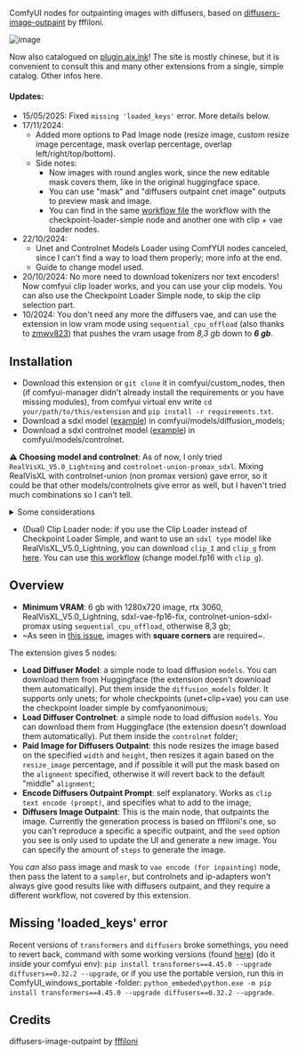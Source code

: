 ComfyUI nodes for outpainting images with diffusers, based on [diffusers-image-outpaint](https://huggingface.co/spaces/fffiloni/diffusers-image-outpaint/tree/main) by fffiloni.

![image](https://github.com/user-attachments/assets/1a02c2d1-f24e-4ad2-acdc-a2cbb15a1f14)

Now also catalogued on [plugin.aix.ink](https://plugin.aix.ink/)! The site is mostly chinese, but it is convenient to consult this and many other extensions from a single, simple catalog. Other infos here.

#### Updates:
- 15/05/2025: Fixed `missing 'loaded_keys'` error. More details below.
- 17/11/2024:
  - Added more options to Pad Image node (resize image, custom resize image percentage, mask overlap percentage, overlap left/right/top/bottom).
  - Side notes:
    - Now images with round angles work, since the new editable mask covers them, like in the original huggingface space.
    - You can use "mask" and "diffusers outpaint cnet image" outputs to preview mask and image.
    - You can find in the same [workflow file](https://github.com/GiusTex/ComfyUI-DiffusersImageOutpaint/blob/New-Pad-Node-Options/Diffusers-Outpaint-DoubleWorkflow.json) the workflow with the checkpoint-loader-simple node and another one with clip + vae loader nodes.
- 22/10/2024:
  - Unet and Controlnet Models Loader using ComfYUI nodes canceled, since I can't find a way to load them properly; more info at the end.
  - Guide to change model used.
- 20/10/2024: No more need to download tokenizers nor text encoders! Now comfyui clip loader works, and you can use your clip models. You can also use the Checkpoint Loader Simple node, to skip the clip selection part.
- 10/2024: You don't need any more the diffusers vae, and can use the extension in low vram mode using `sequential_cpu_offload` (also thanks to [zmwv823](https://github.com/GiusTex/ComfyUI-DiffusersImageOutpaint/pull/4)) that pushes the vram usage from *8,3 gb* down to **_6 gb_**.

## Installation
- Download this extension or `git clone` it in comfyui/custom_nodes, then (if comfyui-manager didn't already install the requirements or you have missing modules), from comfyui virtual env write `cd your/path/to/this/extension` and `pip install -r requirements.txt`.
- Download a sdxl model ([example](https://huggingface.co/SG161222/RealVisXL_V5.0_Lightning/blob/main/unet/diffusion_pytorch_model.fp16.safetensors)) in comfyui/models/diffusion_models;
- Download a sdxl controlnet model ([example](https://huggingface.co/xinsir/controlnet-union-sdxl-1.0/blob/main/diffusion_pytorch_model_promax.safetensors)) in comfyui/models/controlnet.

**⚠ Choosing model and controlnet**: As of now, I only tried `RealVisXL_V5.0_Lightning` and `controlnet-union-promax_sdxl`. Mixing RealVisXL with controlnet-union (non promax version) gave error, so it could be that other models/controlnets give error as well, but I haven't tried much combinations so I can't tell.

<details>
  <summary>Some considerations</summary>
  
  Flux is still beyond me (even if I was quite there, I think). I haven't tried integrating other model types, and after my flux failure I don't think I'll try adding other model types.

  Since for now only sdxl models work, the configs are hardcoded.
  
</details>

- (Dual) Clip Loader node: if you use the Clip Loader instead of Checkpoint Loader Simple, and want to use an `sdxl type` model like RealVisXL_V5.0_Lightning, you can download `clip_I` and `clip_g` from [here](https://huggingface.co/Comfy-Org/stable-diffusion-3.5-fp8/tree/main/text_encoders). You can use [this workflow](https://github.com/GiusTex/ComfyUI-DiffusersImageOutpaint/blob/New-Pad-Node-Options/Diffusers-Outpaint-DoubleWorkflow.json) (change model.fp16 with `clip_g`).

## Overview
- **Minimum VRAM**: 6 gb with 1280x720 image, rtx 3060, RealVisXL_V5.0_Lightning, sdxl-vae-fp16-fix, controlnet-union-sdxl-promax using `sequential_cpu_offload`, otherwise 8,3 gb;
- ~As seen in [this issue](https://github.com/GiusTex/ComfyUI-DiffusersImageOutpaint/issues/7#issuecomment-2410852908), images with **square corners** are required~.

The extension gives 5 nodes:
- **Load Diffuser Model**: a simple node to load diffusion `models`. You can download them from Huggingface (the extension doesn't download them automatically). Put them inside the `diffusion_models` folder. It supports only unets; for whole checkpoints (unet+clip+vae) you can use the checkpoint loader simple by comfyanonimous;
- **Load Diffuser Controlnet**: a simple node to load diffusion `models`. You can download them from Huggingface (the extension doesn't download them automatically).  Put them inside the `controlnet` folder;
- **Paid Image for Diffusers Outpaint**: this node resizes the image based on the specified `width` and `height`, then resizes it again based on the `resize_image` percentage, and if possible it will put the mask based on the `alignment` specified, otherwise it will revert back to the default "middle" `alignment`;
- **Encode Diffusers Outpaint Prompt**: self explanatory. Works as `clip text encode (prompt)`, and specifies what to add to the image;
- **Diffusers Image Outpaint**: This is the main node, that outpaints the image. Currently the generation process is based on fffiloni's one, so you can't reproduce a specific a specific outpaint, and the `seed` option you see is only used to update the UI and generate a new image. You can specify the amount of `steps` to generate the image.

You _can_ also pass image and mask to `vae encode (for inpainting)` node, then pass the latent to a `sampler`, but controlnets and ip-adapters won't always give good results like with diffusers outpaint, and they require a different workflow, not covered by this extension.

## Missing 'loaded_keys' error
Recent versions of `transformers` and `diffusers` broke somethings, you need to revert back, command with some working versions (found [here](https://huggingface.co/spaces/fffiloni/diffusers-image-outpaint/blob/main/requirements.txt)) (do it inside your comfyui env): `pip install transformers==4.45.0 --upgrade diffusers==0.32.2 --upgrade`, or if you use the portable version, run this in ComfyUI_windows_portable -folder:
`python_embeded\python.exe -m pip install transformers==4.45.0 --upgrade diffusers==0.32.2 --upgrade`.

## Credits
diffusers-image-outpaint by [fffiloni](https://huggingface.co/spaces/fffiloni/diffusers-image-outpaint/tree/main)
